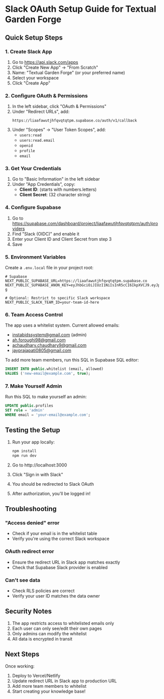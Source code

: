 # Slack OAuth Setup Guide for Textual Garden Forge

## Quick Setup Steps

### 1. Create Slack App
1. Go to https://api.slack.com/apps
2. Click "Create New App" → "From Scratch"
3. Name: "Textual Garden Forge" (or your preferred name)
4. Select your workspace
5. Click "Create App"

### 2. Configure OAuth & Permissions
1. In the left sidebar, click "OAuth & Permissions"
2. Under "Redirect URLs", add:
   ```
   https://liaafawutjhfqvqtqtpm.supabase.co/auth/v1/callback
   ```
3. Under "Scopes" → "User Token Scopes", add:
   - `users:read`
   - `users:read.email`
   - `openid`
   - `profile`
   - `email`

### 3. Get Your Credentials
1. Go to "Basic Information" in the left sidebar
2. Under "App Credentials", copy:
   - **Client ID**: (starts with numbers.letters)
   - **Client Secret**: (32 character string)

### 4. Configure Supabase
1. Go to https://supabase.com/dashboard/project/liaafawutjhfqvqtqtpm/auth/providers
2. Find "Slack (OIDC)" and enable it
3. Enter your Client ID and Client Secret from step 3
4. Save

### 5. Environment Variables
Create a `.env.local` file in your project root:

```env
# Supabase
NEXT_PUBLIC_SUPABASE_URL=https://liaafawutjhfqvqtqtpm.supabase.co
NEXT_PUBLIC_SUPABASE_ANON_KEY=eyJhbGciOiJIUzI1NiIsInR5cCI6IkpXVCJ9.eyJpc3MiOiJzdXBhYmFzZSIsInJlZiI6ImxpYWFmYXd1dGpoZnF2cXRxdHBtIiwicm9sZSI6ImFub24iLCJpYXQiOjE3NTA3NDI5NTYsImV4cCI6MjA2NjMxODk1Nn0.qUBCrMdTIKUSmSIPhLVOBNycYx8dOAUZZEPv9HO32-g

# Optional: Restrict to specific Slack workspace
NEXT_PUBLIC_SLACK_TEAM_ID=your-team-id-here
```

### 6. Team Access Control

The app uses a whitelist system. Current allowed emails:
- instabidssystem@gmail.com (admin)
- ah.foroughi98@gmail.com
- achaudhary.chaudhary9@gmail.com
- jayprajapati0805@gmail.com

To add more team members, run this SQL in Supabase SQL editor:
```sql
INSERT INTO public.whitelist (email, allowed) 
VALUES ('new-email@example.com', true);
```

### 7. Make Yourself Admin
Run this SQL to make yourself an admin:
```sql
UPDATE public.profiles 
SET role = 'admin' 
WHERE email = 'your-email@example.com';
```

## Testing the Setup

1. Run your app locally:
   ```bash
   npm install
   npm run dev
   ```

2. Go to http://localhost:3000
3. Click "Sign in with Slack"
4. You should be redirected to Slack OAuth
5. After authorization, you'll be logged in!

## Troubleshooting

### "Access denied" error
- Check if your email is in the whitelist table
- Verify you're using the correct Slack workspace

### OAuth redirect error
- Ensure the redirect URL in Slack app matches exactly
- Check that Supabase Slack provider is enabled

### Can't see data
- Check RLS policies are correct
- Verify your user ID matches the data owner

## Security Notes

1. The app restricts access to whitelisted emails only
2. Each user can only see/edit their own pages
3. Only admins can modify the whitelist
4. All data is encrypted in transit

## Next Steps

Once working:
1. Deploy to Vercel/Netlify
2. Update redirect URL in Slack app to production URL
3. Add more team members to whitelist
4. Start creating your knowledge base!
